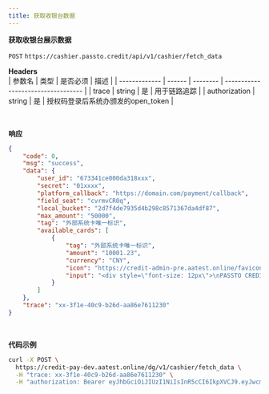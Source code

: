 ```yaml
---
title: 获取收银台数据
---
```

**获取收银台展示数据**

`POST` `https://cashier.passto.credit/api/v1/cashier/fetch_data`
<br/>


**Headers**  
| 参数名        | 类型   | 是否必须 | 描述                               |
| ------------- | ------ | -------- | ---------------------------------- |
| trace         | string | 是       | 用于链路追踪                       |
| authorization | string | 是       | 授权码登录后系统办颁发的open_token |


<br/>

**响应**
```json
{
    "code": 0,
    "msg": "success",
    "data": {
        "user_id": "673341ce000da318xxx",
        "secret": "01xxxx",
        "platform_callback": "https://domain.com/payment/callback",
        "field_seat": "cvrmvCR0q",
        "local_bucket": "2d7f4de7935d4b298c8571367da4df87",
        "max_amount": "50000",
        "tag": "外部系统卡唯一标识",
        "available_cards": [
            {
                "tag": "外部系统卡唯一标识",
                "amount": "10001.23",
                "currency": "CNY",
                "icon": "https://credit-admin-pre.aatest.online/favicon.ico",
                "input": "<div style=\"font-size: 12px\">\nPASSTO CREDIT CARD（6268）可用额度 <b style=\"font-size: 14px\">28000.00</b>HKD\n</div>" // 需自行实现多语言
            }
        ]
    },
    "trace": "xx-3f1e-40c9-b26d-aa86e7611230"
}
```

<br/>

**代码示例**

```bash
curl -X POST \
  https://credit-pay-dev.aatest.online/dg/v1/cashier/fetch_data \
  -H "trace: xx-3f1e-40c9-b26d-aa86e7611230" \
  -H "authorization: Bearer eyJhbGciOiJIUzI1NiIsInR5cCI6IkpXVCJ9.eyJwcm9qZWN0SWQiOiI2NzI4ZDgyYjAwMTBhZThhYzVlOSIsInBsYXRmb3JtSWQiOiIzMjhjZjk1OTUwZjU0Zjg5YTJkZDRjM2JmOThhYzVmYiIsInBsYXRmb3JtVXNlcklkIjoiNDczXzMyXzg2MDAwNjk4IiwidXNlcklkIjoiNjc1MmFjOTYwMDFkM2Q2YzA0ZWEiLCJzZWNyZXQiOiI0YzYzYzMiLCJpZGVudENvZGUiOiI4Yzc4ZTAyNzU3ZWY0NmM2YTRmY2RiNmFmZTI5Y2E3NyIsImlhdCI6MTczNDM0MjY3NiwiZXhwIjoxNzM0MzQ2Mjc2fQ.0dGf0t2D0s4Y0r_05Yo9hk5Qe_2Ld-g9KK6UxhKf8nI"
```